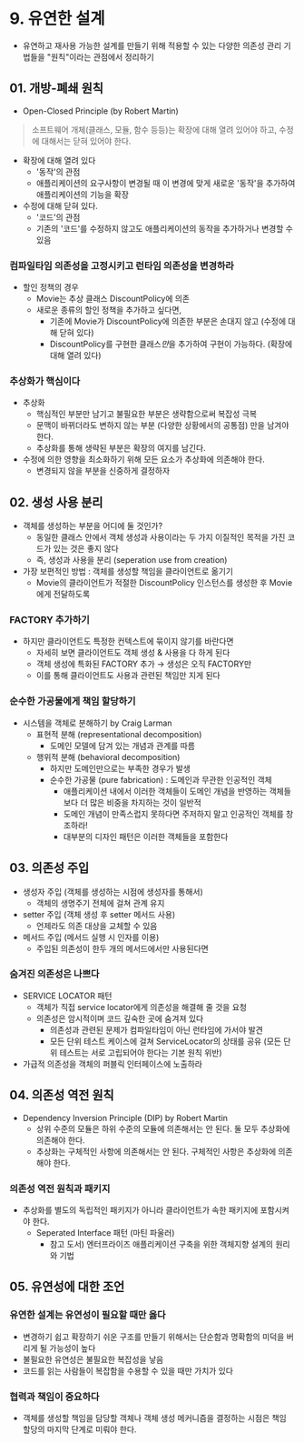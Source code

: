 # 9. 유연한 설계  
- 유연하고 재사용 가능한 설계를 만들기 위해 적용할 수 있는 다양한 의존성 관리 기법들을 "원칙"이라는 관점에서 정리하기

## 01. 개방-폐쇄 원칙

- Open-Closed Principle (by Robert Martin)

> 소프트웨어 개체(클래스, 모듈, 함수 등등)는 확장에 대해 열려 있어야 하고, 수정에 대해서는 닫혀 있어야 한다.

- 확장에 대해 열려 있다
  - '동작'의 관점
  - 애플리케이션의 요구사항이 변경될 때 이 변경에 맞게 새로운 '동작'을 추가하여 애플리케이션의 기능을 확장
- 수정에 대해 닫혀 있다.
  - '코드'의 관점
  - 기존의 '코드'를 수정하지 않고도 애플리케이션의 동작을 추가하거나 변경할 수 있음

### 컴파일타임 의존성을 고정시키고 런타임 의존성을 변경하라

- 할인 정책의 경우
  - Movie는 추상 클래스 DiscountPolicy에 의존
  - 새로운 종류의 할인 정책을 추가하고 싶다면,
    - 기존에 Movie가 DiscountPolicy에 의존한 부분은 손대지 않고 (수정에 대해 닫혀 있다)
    - DiscountPolicy를 구현한 클래스*만*을 추가하여 구현이 가능하다. (확장에 대해 열려 있다)

### 추상화가 핵심이다

- 추상화
  - 핵심적인 부분만 남기고 불필요한 부분은 생략함으로써 복잡성 극복
  - 문맥이 바뀌더라도 변하지 않는 부분 (다양한 상황에서의 공통점) 만을 남겨야 한다.
  - 추상화를 통해 생략된 부분은 확장의 여지를 남긴다.
- 수정에 의한 영향을 최소화하기 위해 모든 요소가 추상화에 의존해야 한다.
  - 변경되지 않을 부분을 신중하게 결정하자

## 02. 생성 사용 분리

- 객체를 생성하는 부분을 어디에 둘 것인가?
  - 동일한 클래스 안에서 객체 생성과 사용이라는 두 가지 이질적인 목적을 가진 코드가 있는 것은 좋지 않다
  - 즉, 생성과 사용을 분리 (seperation use from creation)
- 가장 보편적인 방법 : 객체를 생성할 책임을 클라이언트로 옮기기
  - Movie의 클라이언트가 적절한 DiscountPolicy 인스턴스를 생성한 후 Movie에게 전달하도록

### FACTORY 추가하기

- 하지만 클라이언트도 특정한 컨텍스트에 묶이지 않기를 바란다면
  - 자세히 보면 클라이언트도 객체 생성 & 사용을 다 하게 된다
  - 객체 생성에 특화된 FACTORY 추가 → 생성은 오직 FACTORY만
  - 이를 통해 클라이언트도 사용과 관련된 책임만 지게 된다

### 순수한 가공물에게 책임 할당하기

- 시스템을 객체로 분해하기 by Craig Larman
  - 표현적 분해 (representational decomposition)
    - 도메인 모델에 담겨 있는 개념과 관계를 따름
  - 행위적 분해 (behavioral decomposition)
    - 하지만 도메인만으로는 부족한 경우가 발생
    - 순수한 가공물 (pure fabrication) : 도메인과 무관한 인공적인 객체
      - 애플리케이션 내에서 이러한 객체들이 도메인 개념을 반영하는 객체들보다 더 많은 비중을 차지하는 것이 일반적
      - 도메인 개념이 만족스럽지 못하다면 주저하지 말고 인공적인 객체를 창조하라!
      - 대부분의 디자인 패턴은 이러한 객체들을 포함한다

## 03. 의존성 주입

- 생성자 주입 (객체를 생성하는 시점에 생성자를 통해서)
  - 객체의 생명주기 전체에 걸쳐 관계 유지
- setter 주입 (객체 생성 후 setter 메서드 사용)
  - 언제라도 의존 대상을 교체할 수 있음
- 메서드 주입 (메서드 실행 시 인자를 이용)
  - 주입된 의존성이 한두 개의 메서드에서만 사용된다면

### 숨겨진 의존성은 나쁘다

- SERVICE LOCATOR 패턴
  - 객체가 직접 service locator에게 의존성을 해결해 줄 것을 요청
  - 의존성은 암시적이며 코드 깊숙한 곳에 숨겨져 있다
    - 의존성과 관련된 문제가 컴파일타임이 아닌 런타임에 가서야 발견
    - 모든 단위 테스트 케이스에 걸쳐 ServiceLocator의 상태를 공유 (모든 단위 테스트는 서로 고립되어야 한다는 기본 원칙 위반)
- 가급적 의존성을 객체의 퍼블릭 인터페이스에 노출하라

## 04. 의존성 역전 원칙

- Dependency Inversion Principle (DIP) by Robert Martin
  - 상위 수준의 모듈은 하위 수준의 모듈에 의존해서는 안 된다. 둘 모두 추상화에 의존해야 한다.
  - 추상화는 구체적인 사항에 의존해서는 안 된다. 구체적인 사항은 추상화에 의존해야 한다.

### 의존성 역전 원칙과 패키지

- 추상화를 별도의 독립적인 패키지가 아니라 클라이언트가 속한 패키지에 포함시켜야 한다.
  - Seperated Interface 패턴 (마틴 파울러)
    - 참고 도서) 엔터프라이즈 애플리케이션 구축을 위한 객체지향 설계의 원리와 기법

## 05. 유연성에 대한 조언

### 유연한 설계는 유연성이 필요할 때만 옳다

- 변경하기 쉽고 확장하기 쉬운 구조를 만들기 위해서는 단순함과 명확함의 미덕을 버리게 될 가능성이 높다
- 불필요한 유연성은 불필요한 복잡성을 낳음
- 코드를 읽는 사람들이 복잡함을 수용할 수 있을 때만 가치가 있다

### 협력과 책임이 중요하다

- 객체를 생성할 책임을 담당할 객체나 객체 생성 메커니즘을 결정하는 시점은 책임 할당의 마지막 단계로 미뤄야 한다.
